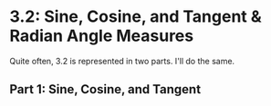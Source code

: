 # 3.2: Sine, Cosine, and Tangent & Radian Angle Measures

Quite often, 3.2 is represented in two parts.
I'll do the same.

## Part 1: Sine, Cosine, and Tangent
